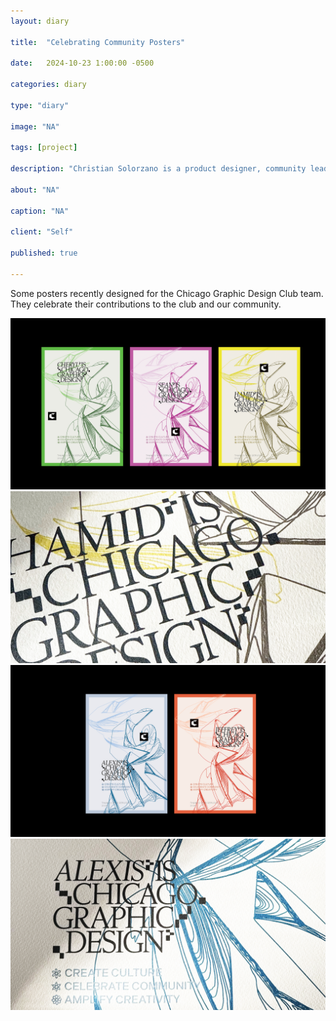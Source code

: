 ```yaml
---
layout: diary

title:  "Celebrating Community Posters"

date:   2024-10-23 1:00:00 -0500

categories: diary

type: "diary"

image: "NA"

tags: [project]

description: "Christian Solorzano is a product designer, community leader, educator, and podcast host."

about: "NA"

caption: "NA"

client: "Self"

published: true

---
```

Some posters recently designed for the Chicago Graphic Design Club team. They celebrate their contributions to the 
club and our community. 

![CGDC Team](/assets/images/diary/20241023a.jpg)
![CGDC Team](/assets/images/diary/20241023c.jpg)
![CGDC Team](/assets/images/diary/20241023b.jpg)
![CGDC Team](/assets/images/diary/20241023d.jpg)